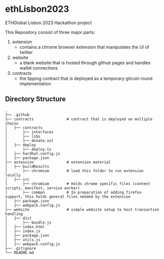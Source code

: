 # ethLisbon2023
ETHGlobal Lisbon 2023 Hackathon project

This Repository consist of three major parts:

1) extension
   - contains a chrome browser extension that manipulates the UI of twitter
2) website
   - a blank website that is hosted through github pages and handles wallet connections
3) contracts
   - the tipping contract that is deployed as a temporary gitcoin round implementation
    

## Directory Structure

```
.
├── .github                     
├── contracts               # contract that is deployed on multiple chains
│   ├── contracts                  
│       ├── interfaces                  
│       ├── libs                  
│       ├── donate.sol               
│   ├── deploy         
│       ├── deploy.ts   
│   ├── hardhat.config.js       
│   ├── package.json       
├── extension               # extension material      
│   ├── buildResults                
│       ├── chromium        # load this folder to run extension locally       
│   ├── src                 
│       ├── chromium        # Holds chrome specific files (content scripts, manifest, service worker)        
│       ├── common          # In preparation of adding firefox support, this holds general files needed by the extension
│   ├── package.json      
│   ├── webpack.config.js      
├── website                 # simple website setup to host transaction handling
│   ├── dist     
│       ├── bundle.js     
│   ├── index.html     
│   ├── index.js     
│   ├── package.json     
│   ├── utils.js     
│   ├── webpack.config.js     
├── .gitignore             
└── README.md